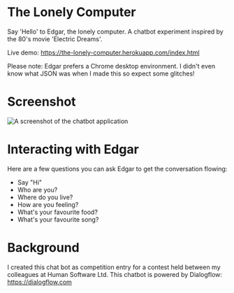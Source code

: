 # The Lonely Computer
Say 'Hello' to Edgar, the lonely computer. A chatbot experiment inspired by the 80's movie 'Electric Dreams'.

Live demo: https://the-lonely-computer.herokuapp.com/index.html

Please note: Edgar prefers a Chrome desktop environment. I didn't even know what JSON was when I made this so expect some glitches!

# Screenshot
![A screenshot of the chatbot application](https://the-lonely-computer.herokuapp.com/images/preview.png)

# Interacting with Edgar

Here are a few questions you can ask Edgar to get the conversation flowing:
* Say "Hi"
* Who are you?
* Where do you live?
* How are you feeling?
* What's your favourite food?
* What's your favourite song?

# Background 

I created this chat bot as competition entry for a contest held between my colleagues at Human Software Ltd. This chatbot is powered by Dialogflow:
https://dialogflow.com
